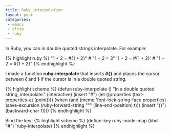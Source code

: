 ```yaml
---
title: Ruby interpolation
layout: post
categories:
 - emacs
 - elisp
 - ruby
---
```


In Ruby, you can in double quoted strings interpolate. For example:

{% highlight ruby %}
"1 + 2 = #{1 + 2}" # "1 + 2 = 3"
'1 + 2 = #{1 + 2}' # "1 + 2 = \#{1 + 2}" 
{% endhighlight %}

I made a function **ruby-interpolate** that inserts **#{}** and places
the cursor between **{** and **}** if the cursor is in a double quoted
string.

{% highlight scheme %}
(defun ruby-interpolate ()
  "In a double quoted string, interpolate."
  (interactive)
  (insert "#")
  (let ((properties (text-properties-at (point))))
    (when (and
           (memq 'font-lock-string-face properties)
           (save-excursion
             (ruby-forward-string "\"" (line-end-position) t)))
      (insert "{}")
      (backward-char 1))))
{% endhighlight %}

Bind the key:
{% highlight scheme %}
(define-key ruby-mode-map (kbd "#") 'ruby-interpolate)
{% endhighlight %}
